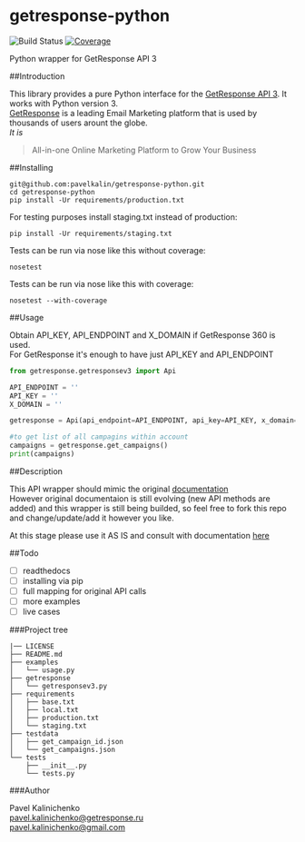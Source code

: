 # getresponse-python

![Build Status](https://app.codeship.com/projects/4b47f1f0-ed08-0134-977a-7ab4e0ed4895/status?branch=master)
[![Coverage](https://codecov.io/github/pavelkalin/getresponse-python/coverage.svg?branch=master)](https://codecov.io/github/pavelkalin/getresponse-python)

Python wrapper for GetResponse API 3


##Introduction


This library provides a pure Python interface for the [GetResponse API 3](http://apidocs.getresponse.com/v3). 
It works with Python version 3. <br />
[GetResponse](http://getresponse.com) is a leading Email Marketing platform that is used by thousands of users arount the globe. <br />
_It is_ 
>All-in-one Online Marketing Platform to Grow Your Business


##Installing

```commandline
git@github.com:pavelkalin/getresponse-python.git
cd getresponse-python
pip install -Ur requirements/production.txt
```
For testing purposes install staging.txt instead of production:

```commandline
pip install -Ur requirements/staging.txt
```

Tests can be run via nose like this without coverage:

```commandline
nosetest
```

Tests can be run via nose like this with coverage:

```commandline
nosetest --with-coverage
```

##Usage

Obtain API_KEY, API_ENDPOINT and X_DOMAIN if GetResponse 360 is used. <br />
For GetResponse it's enough to have just API_KEY and API_ENDPOINT <br />

```python
from getresponse.getresponsev3 import Api

API_ENDPOINT = ''
API_KEY = ''
X_DOMAIN = ''

getresponse = Api(api_endpoint=API_ENDPOINT, api_key=API_KEY, x_domain=X_DOMAIN)

#to get list of all campagins within account
campaigns = getresponse.get_campaigns()
print(campaigns)

```

##Description

This API wrapper should mimic the original [documentation](http://apidocs.getresponse.com/v3/resources) <br />
However original documentaion is still evolving (new API methods are added) and this wrapper is still being builded, so feel free to fork this repo and change/update/add it however you like.  

At this stage please use it AS IS and consult with documentation [here](http://apidocs.getresponse.com/v3/resources)

##Todo

- [ ] readthedocs
- [ ] installing via pip 
- [ ] full mapping for original API calls
- [ ] more examples
- [ ] live cases

###Project tree

```commandline
|── LICENSE
├── README.md
├── examples
│   └── usage.py
├── getresponse
│   └── getresponsev3.py
├── requirements
│   ├── base.txt
│   ├── local.txt
│   ├── production.txt
│   └── staging.txt
├── testdata
│   ├── get_campaign_id.json
│   └── get_campaigns.json
└── tests
    ├── __init__.py
    └── tests.py

```

###Author

Pavel Kalinichenko <br /> [pavel.kalinichenko@getresponse.ru](mailto:pavel.kalinichenko@getresponse.ru) <br />
 [pavel.kalinichenko@gmail.com](mailto:pavel.kalinichenko@gmail.com) 
